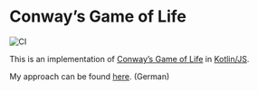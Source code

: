 # Conway’s Game of Life
![CI](https://github.com/NyCodeGHG/conways-game-of-life/workflows/CI/badge.svg)

This is an implementation of [Conway’s Game of Life](https://en.wikipedia.org/wiki/Conway%27s_Game_of_Life) in [Kotlin/JS](https://kotlinlang.org/docs/reference/js-overview.html).

My approach can be found [here](docs/approach.md). (German)
